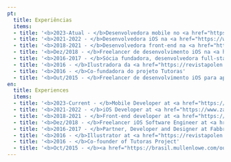 ```yaml
---
pt:
  title: Experiências
  items:
  - title: '<b>2023-Atual - </b>Desenvolvedora mobile no <a href="https://www.nubank.com.br/" target="_blank" rel="noopener noreferrer">Nubank</a>'
  - title: '<b>2021-2022 - </b>Desenvolvedora iOS na <a href="https://www.zapimoveis.com.br/" target="_blank" rel="noopener noreferrer">OLX - Zap+</a>'
  - title: '<b>2018-2021 - </b>Desenvolvedora front-end na <a href="https://www.stone.co" target="_blank" rel="noopener noreferrer">Stone.co</a>'
  - title: '<b>Dez/2018 - </b>Freelancer de desenvolvimento iOS na <a href="https://www.zeedog.com.br/zeenow" target="_blank" rel="noopener noreferrer">Zee.Dog</a>'
  - title: '<b>2016-2017 - </b>Sócia fundadora, desenvolvedora full-stack e designer da Fabbrica Sistemas'
  - title: '<b>2016 - </b>Ilustradora da <a href="https://revistapolen.com/" target="_blank" rel="noopener noreferrer">Revista Pólen</a>'
  - title: '<b>2016 - </b>Co-fundadora do projeto Tutoras'
  - title: '<b>Out/2015 - </b>Freelancer de desenvolvimento iOS para aplicativo <a href="https://brasil.mullenlowe.com/our-work/hemopics-2/" target="_blank" rel="noopener noreferrer">Hemopics</a>'
en:
  title: Experiences
  items:
  - title: '<b>2023-Current - </b>Mobile Developer at <a href="https://www.nubank.com.br/" target="_blank" rel="noopener noreferrer">Nubank</a>'
  - title: '<b>2021-2022 - </b>iOS Developer at <a href="https://www.zapimoveis.com.br/" target="_blank" rel="noopener noreferrer">OLX - Zap+</a>'
  - title: '<b>2018-2021 - </b>Front-end developer at <a href="https://www.stone.co" target="_blank" rel="noopener noreferrer">Stone.co</a>'
  - title: '<b>Dez/2018 - </b>Freelancer iOS Software Engineer at <a href="https://www.zeedog.com.br/zeenow" target="_blank" rel="noopener noreferrer">Zee.Dog</a>'
  - title: '<b>2016-2017 - </b>Partner, Developer and Designer at Fabbrica Systems'
  - title: '<b>2016 - </b>Illustrator at <a href="https://revistapolen.com/" target="_blank" rel="noopener noreferrer">Revista Pólen</a>'
  - title: '<b>2016 - </b>Co-founder of Tutoras Project'
  - title: '<b>Oct/2015 - </b><a href="https://brasil.mullenlowe.com/our-work/hemopics-2/" target="_blank" rel="noopener noreferrer">Hemopics</a> Freelancer iOS Software Engineer'
---
```

